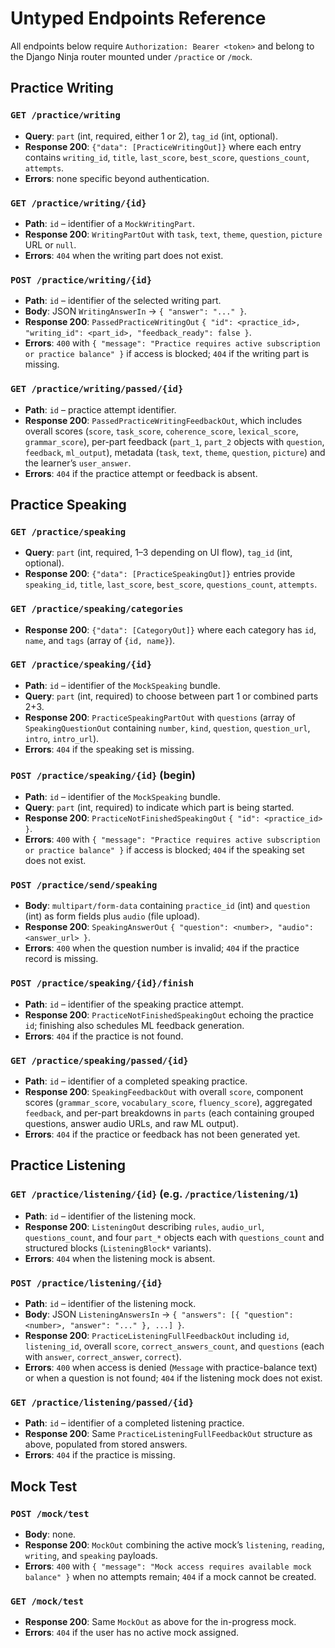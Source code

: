 # Untyped Endpoints Reference

All endpoints below require `Authorization: Bearer <token>` and belong to the Django Ninja router mounted under `/practice` or `/mock`.

## Practice Writing

### `GET /practice/writing`
- **Query**: `part` (int, required, either 1 or 2), `tag_id` (int, optional).
- **Response 200**: `{"data": [PracticeWritingOut]}` where each entry contains `writing_id`, `title`, `last_score`, `best_score`, `questions_count`, `attempts`.
- **Errors**: none specific beyond authentication.

### `GET /practice/writing/{id}`
- **Path**: `id` – identifier of a `MockWritingPart`.
- **Response 200**: `WritingPartOut` with `task`, `text`, `theme`, `question`, `picture` URL or `null`.
- **Errors**: `404` when the writing part does not exist.

### `POST /practice/writing/{id}`
- **Path**: `id` – identifier of the selected writing part.
- **Body**: JSON `WritingAnswerIn` → `{ "answer": "..." }`.
- **Response 200**: `PassedPracticeWritingOut` `{ "id": <practice_id>, "writing_id": <part_id>, "feedback_ready": false }`.
- **Errors**: `400` with `{ "message": "Practice requires active subscription or practice balance" }` if access is blocked; `404` if the writing part is missing.

### `GET /practice/writing/passed/{id}`
- **Path**: `id` – practice attempt identifier.
- **Response 200**: `PassedPracticeWritingFeedbackOut`, which includes overall scores (`score`, `task_score`, `coherence_score`, `lexical_score`, `grammar_score`), per-part feedback (`part_1`, `part_2` objects with `question`, `feedback`, `ml_output`), metadata (`task`, `text`, `theme`, `question`, `picture`) and the learner’s `user_answer`.
- **Errors**: `404` if the practice attempt or feedback is absent.

## Practice Speaking

### `GET /practice/speaking`
- **Query**: `part` (int, required, 1–3 depending on UI flow), `tag_id` (int, optional).
- **Response 200**: `{"data": [PracticeSpeakingOut]}` entries provide `speaking_id`, `title`, `last_score`, `best_score`, `questions_count`, `attempts`.

### `GET /practice/speaking/categories`
- **Response 200**: `{"data": [CategoryOut]}` where each category has `id`, `name`, and `tags` (array of `{id, name}`).

### `GET /practice/speaking/{id}`
- **Path**: `id` – identifier of the `MockSpeaking` bundle.
- **Query**: `part` (int, required) to choose between part 1 or combined parts 2+3.
- **Response 200**: `PracticeSpeakingPartOut` with `questions` (array of `SpeakingQuestionOut` containing `number`, `kind`, `question`, `question_url`, `intro`, `intro_url`).
- **Errors**: `404` if the speaking set is missing.

### `POST /practice/speaking/{id}` (begin)
- **Path**: `id` – identifier of the `MockSpeaking` bundle.
- **Query**: `part` (int, required) to indicate which part is being started.
- **Response 200**: `PracticeNotFinishedSpeakingOut` `{ "id": <practice_id> }`.
- **Errors**: `400` with `{ "message": "Practice requires active subscription or practice balance" }` if access is blocked; `404` if the speaking set does not exist.

### `POST /practice/send/speaking`
- **Body**: `multipart/form-data` containing `practice_id` (int) and `question` (int) as form fields plus `audio` (file upload).
- **Response 200**: `SpeakingAnswerOut` `{ "question": <number>, "audio": <answer_url> }`.
- **Errors**: `400` when the question number is invalid; `404` if the practice record is missing.

### `POST /practice/speaking/{id}/finish`
- **Path**: `id` – identifier of the speaking practice attempt.
- **Response 200**: `PracticeNotFinishedSpeakingOut` echoing the practice `id`; finishing also schedules ML feedback generation.
- **Errors**: `404` if the practice is not found.

### `GET /practice/speaking/passed/{id}`
- **Path**: `id` – identifier of a completed speaking practice.
- **Response 200**: `SpeakingFeedbackOut` with overall `score`, component scores (`grammar_score`, `vocabulary_score`, `fluency_score`), aggregated `feedback`, and per-part breakdowns in `parts` (each containing grouped questions, answer audio URLs, and raw ML output).
- **Errors**: `404` if the practice or feedback has not been generated yet.

## Practice Listening

### `GET /practice/listening/{id}` (e.g. `/practice/listening/1`)
- **Path**: `id` – identifier of the listening mock.
- **Response 200**: `ListeningOut` describing `rules`, `audio_url`, `questions_count`, and four `part_*` objects each with `questions_count` and structured blocks (`ListeningBlock*` variants).
- **Errors**: `404` when the listening mock is absent.

### `POST /practice/listening/{id}`
- **Path**: `id` – identifier of the listening mock.
- **Body**: JSON `ListeningAnswersIn` → `{ "answers": [{ "question": <number>, "answer": "..." }, ...] }`.
- **Response 200**: `PracticeListeningFullFeedbackOut` including `id`, `listening_id`, overall `score`, `correct_answers_count`, and `questions` (each with `answer`, `correct_answer`, `correct`).
- **Errors**: `400` when access is denied (`Message` with practice-balance text) or when a question is not found; `404` if the listening mock does not exist.

### `GET /practice/listening/passed/{id}`
- **Path**: `id` – identifier of a completed listening practice.
- **Response 200**: Same `PracticeListeningFullFeedbackOut` structure as above, populated from stored answers.
- **Errors**: `404` if the practice is missing.

## Mock Test

### `POST /mock/test`
- **Body**: none.
- **Response 200**: `MockOut` combining the active mock’s `listening`, `reading`, `writing`, and `speaking` payloads.
- **Errors**: `400` with `{ "message": "Mock access requires available mock balance" }` when no attempts remain; `404` if a mock cannot be created.

### `GET /mock/test`
- **Response 200**: Same `MockOut` as above for the in-progress mock.
- **Errors**: `404` if the user has no active mock assigned.
